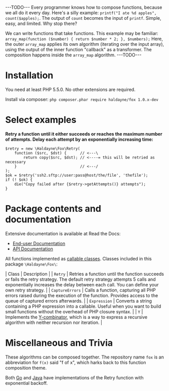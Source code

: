 
---TODO---
Every programmer knows how to compose functions, because we all do it every
day. Here's a silly example: `printf("I ate %d apples", count($apples);`. The
output of `count` becomes the input of `printf`. Simple, easy, and limited.
Why stop there?

We can write functions that take functions. This example may be familiar:
`array_map(function ($number) { return $number * 2; }, $numbers);` Here, the
outer `array_map` applies its own algorithm (iterating over the input array),
using the output of the inner function "callback" as a transformer. The 
composition happens inside the `array_map` algorithm.
---TODO---


# Installation

You need at least PHP 5.5.0.  No other extensions are required.

Install via composer: `php composer.phar require haldayne/fox 1.0.x-dev`


# Select examples

**Retry a function until it either succeeds or reaches the maximum number of
attempts. Delay each attempt by an exponentially increasing time:**

```
$retry = new \Haldayne\Fox\Retry(
    function ($src, $dst) {      // <---\
        return copy($src, $dst); // <----= this will be retried as necessary
    }                            // <---/
);
$ok = $retry('ssh2.sftp://user:pass@host/the/file', 'thefile');
if (! $ok) {
    die("Copy failed after {$retry->getAttempts()} attempts");
}
```


# Package contents and documentation

Extensive documentation is available at Read the Docs:

* [End-user Documentation][pack1]
* [API Documentation][pack2]

All functions implemented as [callable classes][pack3]. Classes included in
this package `\Haldayne\Fox\`:

| Class | Description |
| `Retry` | Retries a function until the function succeeds or fails the retry strategy. The default retry strategy attempts 5 calls and exponentially increases the delay between each call. You can define your own retry strategy. |
| `CaptureErrors` | Calls a function, capturing all PHP errors raised during the execution of the function. Provides access to the queue of captured errors afterwards. |
| `Expression` | Converts a string containing a PHP expression into a callable. Useful when you want to build small functions without the overhead of PHP closure syntax. |
| `Y` | Implements the [Y-combinator][pack4], which is a way to express a recursive algorithm with neither recursion nor iteration. |

[pack1]: http://haldayne-docs.rtfd.org/
[pack2]: http://haldayne.github.io/documentation/api/
[pack3]: http://php.net/manual/en/language.oop5.magic.php#object.invoke 
[pack4]: http://matt.might.net/articles/implementation-of-recursive-fixed-point-y-combinator-in-javascript-for-memoization/


# Miscellaneous and Trivia

These algorithms can be composed together. The repository name `fox` is an
abbreviation for `f(x)` said "f of x", which harks back to this function
composition theme.

Both [Go][misc1] and [Java][misc2] have implementations of the Retry function
with exponential backoff.

[misc1]: https://github.com/cenkalti/backoff
[misc2]: https://github.com/google/google-http-java-client
